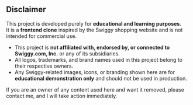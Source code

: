 ## Disclaimer

This project is developed purely for **educational and learning purposes**.  
It is a **frontend clone** inspired by the Swiggy shopping website and is not intended for commercial use.  

- This project is **not affiliated with, endorsed by, or connected to Swiggy.com, Inc.** or any of its subsidiaries.  
- All logos, trademarks, and brand names used in this project belong to their respective owners.  
- Any Swiggy-related images, icons, or branding shown here are for **educational demonstration only** and should not be used in production.  

If you are an owner of any content used here and want it removed, please contact me, and I will take action immediately.
